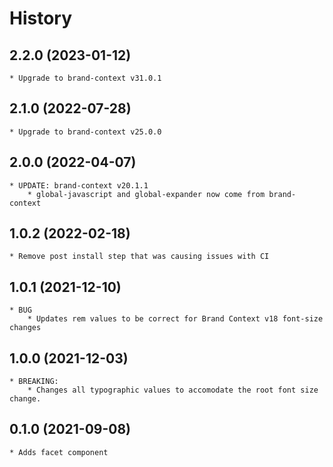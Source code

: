 # History

## 2.2.0 (2023-01-12)
    * Upgrade to brand-context v31.0.1

## 2.1.0 (2022-07-28)
    * Upgrade to brand-context v25.0.0

## 2.0.0 (2022-04-07)
    * UPDATE: brand-context v20.1.1
        * global-javascript and global-expander now come from brand-context

## 1.0.2 (2022-02-18)
    * Remove post install step that was causing issues with CI

## 1.0.1 (2021-12-10)
    * BUG
        * Updates rem values to be correct for Brand Context v18 font-size changes

## 1.0.0 (2021-12-03)
    * BREAKING:
        * Changes all typographic values to accomodate the root font size change.

## 0.1.0 (2021-09-08)
	* Adds facet component
